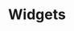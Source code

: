 ---
title: Widgets
description: Stateless vs Stateful 
weight: 6
lastmod: 2019-05-13T10:23:30-09:00
draft: false
emoji: 🐦
vimeo: 336025897
chapter_start: Widgets 
---